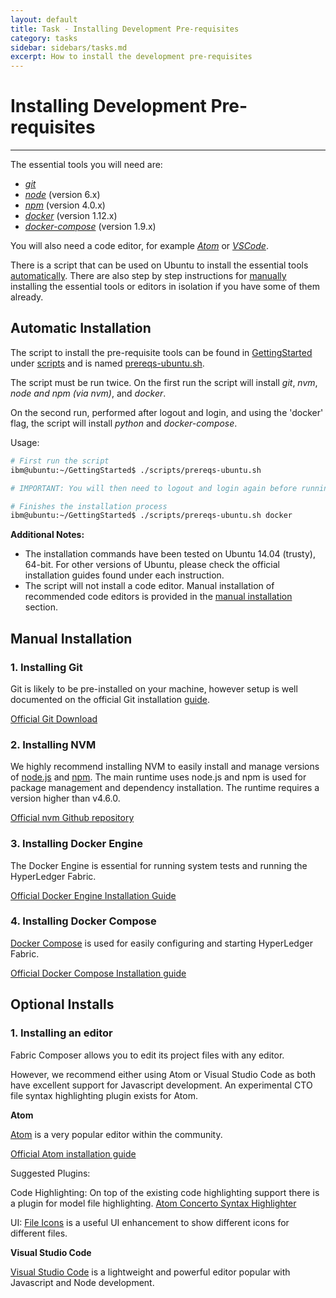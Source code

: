 ```yaml
---
layout: default
title: Task - Installing Development Pre-requisites
category: tasks
sidebar: sidebars/tasks.md
excerpt: How to install the development pre-requisites
---
```


# Installing Development Pre-requisites

---

The essential tools you will need are:

- [*git*](#1-installing-git)
- [*node*](#2-installing-nvm) (version 6.x)
- [*npm*](#2-installing-nvm) (version 4.0.x)
- [*docker*](#3-installing-docker-engine) (version 1.12.x)
- [*docker-compose*](#4-installing-docker-compose) (version 1.9.x)

You will also need a code editor, for example [*Atom*](#1-installing-an-editor) or [*VSCode*](#1-installing-an-editor).

There is a script that can be used on Ubuntu to install the essential tools [automatically](#automatic-installation). There are also step by step instructions for [manually](#manual-installation) installing the essential tools or editors in isolation if you have some of them already.

## Automatic Installation

The script to install the pre-requisite tools can be found in [GettingStarted](https://github.com/fabric-composer/sample-applications/tree/master/packages/getting-started) under [scripts](https://github.com/fabric-composer/sample-applications/tree/master/packages/getting-started/scripts) and is named [prereqs-ubuntu.sh](https://github.com/fabric-composer/sample-applications/blob/master/packages/getting-started/scripts/prereqs-ubuntu.sh).

The script must be run twice. On the first run the script will install *git*, *nvm*, *node and npm (via nvm)*, and *docker*.

On the second run, performed after logout and login, and using the 'docker' flag, the script will install *python* and *docker-compose*.

Usage:

```bash
# First run the script
ibm@ubuntu:~/GettingStarted$ ./scripts/prereqs-ubuntu.sh

# IMPORTANT: You will then need to logout and login again before running the next command

# Finishes the installation process
ibm@ubuntu:~/GettingStarted$ ./scripts/prereqs-ubuntu.sh docker
```


**Additional Notes:**

- The installation commands have been tested on Ubuntu 14.04 (trusty), 64-bit. For other versions of Ubuntu, please check the official installation guides found under each instruction.
- The script will not install a code editor. Manual installation of recommended code editors is provided in the [manual installation](#1-installing-an-editor) section.

## Manual Installation

### 1. Installing Git
Git is likely to be pre-installed on your machine, however setup is well documented on the official Git installation [guide](https://git-scm.com/book/en/v2/Getting-Started-Installing-Git).

[Official Git Download](https://git-scm.com/downloads)

### 2. Installing NVM
We highly recommend installing NVM to easily install and manage versions of [node.js](https://nodejs.org/en/) and [npm](https://www.npmjs.com/). The main runtime uses node.js and npm is used for package management and dependency installation. The runtime requires a version higher than v4.6.0.

[Official nvm Github repository](https://github.com/creationix/nvm)

### 3. Installing Docker Engine
The Docker Engine is essential for running system tests and running the HyperLedger Fabric.

[Official Docker Engine Installation Guide](https://docs.docker.com/engine/installation/)

### 4. Installing Docker Compose
[Docker Compose](https://docs.docker.com/compose/overview/) is used for easily configuring and starting HyperLedger Fabric.

[Official Docker Compose Installation guide](https://docs.docker.com/compose/install/)

## Optional Installs

### 1. Installing an editor
Fabric Composer allows you to edit its project files with any editor.

However, we recommend either using Atom or Visual Studio Code as both have excellent support for Javascript
development. An experimental CTO file syntax highlighting plugin exists for Atom.


**Atom**

[Atom](https://atom.io/) is a very popular editor within the community.

[Official Atom installation guide](http://flight-manual.atom.io/getting-started/sections/installing-atom/)

Suggested Plugins:

Code Highlighting: On top of the existing code highlighting support there is a plugin for model file highlighting. [Atom Concerto Syntax Highlighter](https://github.ibm.com/Blockchain-WW-Labs/Concerto-Atom)

UI: [File Icons](https://atom.io/packages/file-icons) is a useful UI enhancement to show different icons for different files.

**Visual Studio Code**

[Visual Studio Code](https://code.visualstudio.com/) is a lightweight and powerful editor popular with Javascript and Node development.
